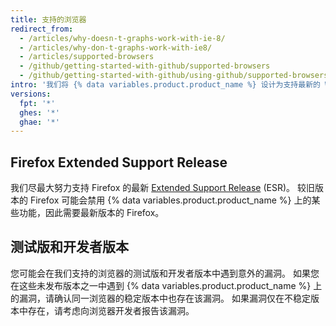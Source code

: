 ```yaml
---
title: 支持的浏览器
redirect_from:
  - /articles/why-doesn-t-graphs-work-with-ie-8/
  - /articles/why-don-t-graphs-work-with-ie8/
  - /articles/supported-browsers
  - /github/getting-started-with-github/supported-browsers
  - /github/getting-started-with-github/using-github/supported-browsers
intro: '我们将 {% data variables.product.product_name %} 设计为支持最新的 Web 浏览器。 我们支持最新版本的 [Chrome](https://www.google.com/chrome/)、[Firefox](http://www.mozilla.org/firefox/)、[Safari](http://www.apple.com/safari/) 和 [Microsoft Edge](https://www.microsoft.com/en-us/windows/microsoft-edge)。'
versions:
  fpt: '*'
  ghes: '*'
  ghae: '*'
---
```


## Firefox Extended Support Release

我们尽最大努力支持 Firefox 的最新 [Extended Support Release](https://www.mozilla.org/en-US/firefox/organizations/) (ESR)。 较旧版本的 Firefox 可能会禁用 {% data variables.product.product_name %} 上的某些功能，因此需要最新版本的 Firefox。

## 测试版和开发者版本

您可能会在我们支持的浏览器的测试版和开发者版本中遇到意外的漏洞。 如果您在这些未发布版本之一中遇到 {% data variables.product.product_name %} 上的漏洞，请确认同一浏览器的稳定版本中也存在该漏洞。 如果漏洞仅在不稳定版本中存在，请考虑向浏览器开发者报告该漏洞。
